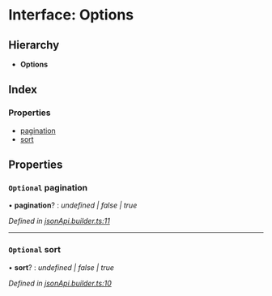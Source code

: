 # Interface: Options

## Hierarchy

* **Options**

## Index

### Properties

* [pagination](options.md#optional-pagination)
* [sort](options.md#optional-sort)

## Properties

### `Optional` pagination

• **pagination**? : *undefined | false | true*

*Defined in [jsonApi.builder.ts:11](https://github.com/headline-1/coolio/blob/420fd1d/packages/json-api/src/jsonApi.builder.ts#L11)*

___

### `Optional` sort

• **sort**? : *undefined | false | true*

*Defined in [jsonApi.builder.ts:10](https://github.com/headline-1/coolio/blob/420fd1d/packages/json-api/src/jsonApi.builder.ts#L10)*
